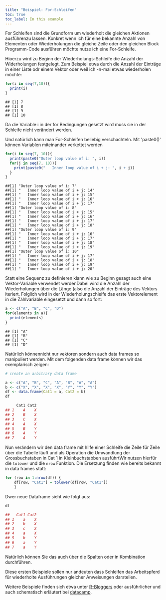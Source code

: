```yaml
---
title: "Beispiel: For-Schleifen"
toc: true
toc_label: In this example
---
```


For Schleifen sind die Grundform um wiederholt die gleichen  Aktionen ausführenzu lassen. Konkret wenn ich für eine bekannte Anzahl von Elementen oder Wiederholungen die gleiche Zeile oder den gleichen Block Programm-Code ausführen möchte nutze ich eine For-Schleife.

Hioerzu wird zu Beginn der Wiederholungs-Schleife die Anzahl der Widerholungen festgelegt. Zum Beispiel etwa durch die Anzahl der Einträge in einer Liste odr einem Vektor oder weil ich -n-mal etwas wiederholen möchte:




```r
for(i in seq(7,10)){
  print(i)
}
```

```
## [1] 7
## [1] 8
## [1] 9
## [1] 10
```
Da die Variable i in der for Bedingungen gesetzt wird muss sie in der Schleife nicht verändert werden.

Und natürlich kann man For-Schleifen beliebig verschachteln. Mit 'paste0()' können Variablen miteinander verkettet werden

```r
for(i in seq(7, 10)){
  print(paste0("Outer loop value of i: ", i))
  for(j in seq(7, 10)){
    print(paste0("   Inner loop value of i + j: ", i + j))
  }
}
```

```
##[1] "Outer loop value of i: 7"
##[1] "   Inner loop value of i + j: 14"
##[1] "   Inner loop value of i + j: 15"
##[1] "   Inner loop value of i + j: 16"
##[1] "   Inner loop value of i + j: 17"
##[1] "Outer loop value of i: 8"
##[1] "   Inner loop value of i + j: 15"
##[1] "   Inner loop value of i + j: 16"
##[1] "   Inner loop value of i + j: 17"
##[1] "   Inner loop value of i + j: 18"
##[1] "Outer loop value of i: 9"
##[1] "   Inner loop value of i + j: 16"
##[1] "   Inner loop value of i + j: 17"
##[1] "   Inner loop value of i + j: 18"
##[1] "   Inner loop value of i + j: 19"
##[1] "Outer loop value of i: 10"
##[1] "   Inner loop value of i + j: 17"
##[1] "   Inner loop value of i + j: 18"
##[1] "   Inner loop value of i + j: 19"
##[1] "   Inner loop value of i + j: 20"
```
Statt eine Sequenz zu definieren klann wie zu Beginn gesagt auch eine Vektor-Variable verwendet werdenDabei wird die Anzahl der Wiederholungen über die Länge (also die Anzahl der Einträge des Vektors iteriert.
Folglich wird in der Wiederholungschleife das erste Vektorelement in die Zählvariable eingesetzt und dann so fort:

```r
a <- c("A", "B", "C", "D")
for(elements in a){
  print(elements)
}
```

```
## [1] "A"
## [1] "B"
## [1] "C"
## [1] "D"
```



Natürlich könnennicht nur vektoren sondern auch data frames so manipuliert werden. Mit dem folgenden data frame können wir das exemplarisch zeigen:

```r
# create an arbitrary data frame

a <- c("A", "B", "C", "A", "B", "A", "A")
b <- c("X", "X", "X", "X", "Y", "Y", "Y")
df <- data.frame(Cat1 = a, Cat2 = b)
df
```

```r
     Cat1 Cat2
## 1    A    X
## 2    B    X
## 3    C    X
## 4    A    X
## 5    B    Y
## 6    A    Y
## 7    A    Y
```
Nun verändern wir den data frame mit hilfe einer Schleife die Zeile für Zeile über die Tabelle läuft und als Operation die Umwandlung der Grossbuchstaben in Cat 1 in Kleinbuchstabben ausführtWir nutzen hierfür die `tolower`  und die `nrow` Funktion. Die Ersetzung finden wie bereits bekannt in data frames statt:

```r
for (row in 1:nrow(df)) {
    df[row, "Cat1"] = tolower(df[row, "Cat1"])
    }
```
Dwer neue Dataframe sieht wie folgt aus:

```r
df

##   Cat1 Cat2
## 1    a    X
## 2    b    X
## 3    c    X
## 4    a    X
## 5    b    Y
## 6    a    Y
## 7    a    Y
```

Natürlich können Sie das auch über die Spalten oder in Kombination durchführen. 

Diese ersten Beispiele sollen nur andeuten dass Schleifen das Arbeitspferd für wiederholte Ausführungen gleicher Anweisungen darstellen.

Weitere Beispiele finden sich etwa unter [R-Bloggers](https://www.r-bloggers.com/how-to-write-the-first-for-loop-in-r/) oder ausführlicher und auch schematisch erläutert bei [datacamp](https://www.datacamp.com/community/tutorials/tutorial-on-loops-in-r?).

